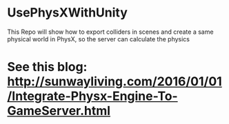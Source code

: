 # UsePhysXWithUnity
This Repo will show how to export colliders in scenes and create a same physical world in PhysX, so the server can calculate the physics

# See this blog: http://sunwayliving.com/2016/01/01/Integrate-Physx-Engine-To-GameServer.html